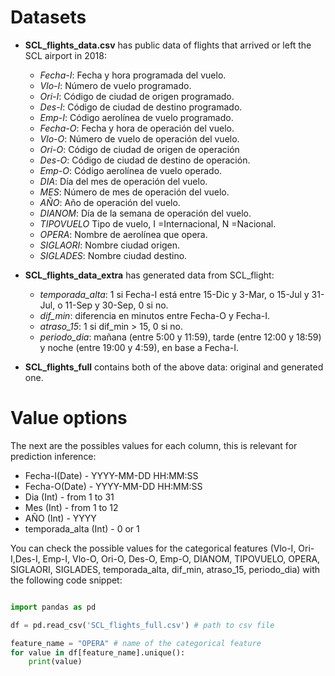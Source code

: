 # Datasets

- **SCL_flights_data.csv** has public data of flights that arrived or left the SCL airport in 2018:
    - _Fecha-I_: Fecha y hora programada del vuelo. 
    - _Vlo-I_: Número de vuelo programado.
    - _Ori-I_: Código de ciudad de origen programado. 
    - _Des-I_: Código de ciudad de destino programado. 
    - _Emp-I_: Código aerolínea de vuelo programado. 
    - _Fecha-O_: Fecha y hora de operación del vuelo. 
    - _Vlo-O_: Número de vuelo de operación del vuelo. 
    - _Ori-O_: Código de ciudad de origen de operación 
    - _Des-O_: Código de ciudad de destino de operación. 
    - _Emp-O_: Código aerolínea de vuelo operado.
    - _DIA_: Día del mes de operación del vuelo.
    - _MES_: Número de mes de operación del vuelo. 
    - _AÑO_: Año de operación del vuelo.
    - _DIANOM_: Día de la semana de operación del vuelo. 
    - _TIPOVUELO_  Tipo de vuelo, I =Internacional, N =Nacional. 
    - _OPERA_: Nombre de aerolínea que opera.
    - _SIGLAORI_: Nombre ciudad origen.
    - _SIGLADES_: Nombre ciudad destino.

- **SCL_flights_data_extra** has generated data from SCL_flight:
    - _temporada_alta_: 1 si Fecha-I está entre 15-Dic y 3-Mar, o 15-Jul y 31-Jul, o 11-Sep y 30-Sep, 0 si no.
    - _dif_min_: diferencia en minutos entre Fecha-O y Fecha-I.
    - _atraso_15_: 1 si dif_min > 15, 0 si no.
    - _periodo_dia_: mañana (entre 5:00 y 11:59), tarde (entre 12:00 y 18:59) y noche (entre 19:00 y 4:59), en base a Fecha-I.

- **SCL_flights_full** contains both of the above data: original and generated one.


# Value options 

The next are the possibles values for each column, this is relevant for prediction inference: 

- Fecha-I(Date) - YYYY-MM-DD HH:MM:SS
- Fecha-O(Date) - YYYY-MM-DD HH:MM:SS
- Dia (Int) - from 1 to 31
- Mes (Int) - from 1 to 12
- AÑO (Int) - YYYY
- temporada_alta (Int) - 0 or 1

You can check the possible values for the categorical features (Vlo-I, Ori-I,Des-I, Emp-I, Vlo-O, Ori-O, Des-O, Emp-O, DIANOM, TIPOVUELO, OPERA, SIGLAORI, SIGLADES, temporada_alta, dif_min, atraso_15, periodo_dia) with the following code snippet: 

```python

import pandas as pd

df = pd.read_csv('SCL_flights_full.csv') # path to csv file

feature_name = "OPERA" # name of the categorical feature
for value in df[feature_name].unique():
    print(value)
    
```
